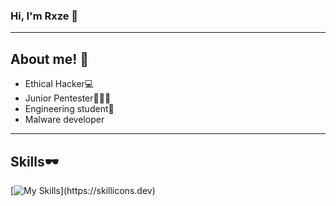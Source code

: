 ### Hi, I'm Rxze 👋
_____
<h2>About me! 👤</h2>
<ul> 
 <li> Ethical Hacker💻</li>
  
 <li> Junior Pentester👨🏻‍💻</li>
  
 <li> Engineering student🏫</li>
  
 <li>  Malware developer </li>
</ul>

______

<h2>Skills🕶️</h2>

[![My Skills](https://skillicons.dev/icons?i=kali,js,bash,docker,discord,github,linux,neovim,notion,py,vscode,)](https://skillicons.dev)
